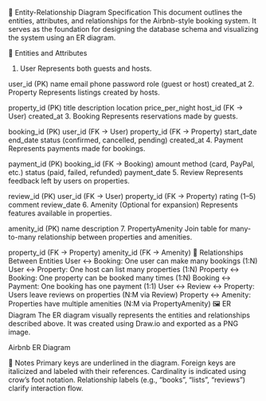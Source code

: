 📘 Entity-Relationship Diagram Specification
This document outlines the entities, attributes, and relationships for the Airbnb-style booking system. It serves as the foundation for designing the database schema and visualizing the system using an ER diagram.

🧩 Entities and Attributes
1. User
Represents both guests and hosts.

user_id (PK)
name
email
phone
password
role (guest or host)
created_at
2. Property
Represents listings created by hosts.

property_id (PK)
title
description
location
price_per_night
host_id (FK → User)
created_at
3. Booking
Represents reservations made by guests.

booking_id (PK)
user_id (FK → User)
property_id (FK → Property)
start_date
end_date
status (confirmed, cancelled, pending)
created_at
4. Payment
Represents payments made for bookings.

payment_id (PK)
booking_id (FK → Booking)
amount
method (card, PayPal, etc.)
status (paid, failed, refunded)
payment_date
5. Review
Represents feedback left by users on properties.

review_id (PK)
user_id (FK → User)
property_id (FK → Property)
rating (1–5)
comment
review_date
6. Amenity (Optional for expansion)
Represents features available in properties.

amenity_id (PK)
name
description
7. PropertyAmenity
Join table for many-to-many relationship between properties and amenities.

property_id (FK → Property)
amenity_id (FK → Amenity)
🔗 Relationships Between Entities
User ↔ Booking: One user can make many bookings (1:N)
User ↔ Property: One host can list many properties (1:N)
Property ↔ Booking: One property can be booked many times (1:N)
Booking ↔ Payment: One booking has one payment (1:1)
User ↔ Review ↔ Property: Users leave reviews on properties (N:M via Review)
Property ↔ Amenity: Properties have multiple amenities (N:M via PropertyAmenity)
🖼️ ER Diagram
The ER diagram visually represents the entities and relationships described above. It was created using Draw.io and exported as a PNG image.

Airbnb ER Diagram

📌 Notes
Primary keys are underlined in the diagram.
Foreign keys are italicized and labeled with their references.
Cardinality is indicated using crow’s foot notation.
Relationship labels (e.g., “books”, “lists”, “reviews”) clarify interaction flow.

